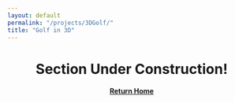 ```yaml
---
layout: default
permalink: "/projects/3DGolf/"
title: "Golf in 3D"
---
```


<h1 style="text-align:center"> Section Under Construction! </h1>

<h4 style="text-align:center"> <a href="https://azhb.github.io/"> Return Home </a> </h4>
